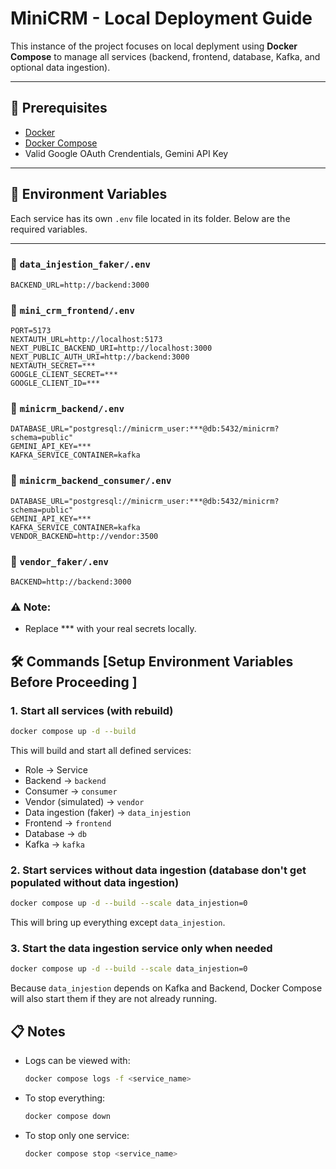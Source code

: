 # MiniCRM - Local Deployment Guide

This instance of the project focuses on local deplyment using **Docker Compose** to manage all services (backend, frontend, database, Kafka, and optional data ingestion).

---

## 🚀 Prerequisites
- [Docker](https://docs.docker.com/get-docker/)
- [Docker Compose](https://docs.docker.com/compose/)
- Valid Google OAuth Crendentials, Gemini API Key
---

## 🔑 Environment Variables

Each service has its own `.env` file located in its folder. Below are the required variables.

---

### 📂 `data_injestion_faker/.env`
```env
BACKEND_URL=http://backend:3000
```

### 📂 `mini_crm_frontend/.env`
```env
PORT=5173
NEXTAUTH_URL=http://localhost:5173
NEXT_PUBLIC_BACKEND_URI=http://localhost:3000
NEXT_PUBLIC_AUTH_URI=http://backend:3000
NEXTAUTH_SECRET=***
GOOGLE_CLIENT_SECRET=***
GOOGLE_CLIENT_ID=***
```

### 📂 `minicrm_backend/.env`
```env
DATABASE_URL="postgresql://minicrm_user:***@db:5432/minicrm?schema=public"
GEMINI_API_KEY=***
KAFKA_SERVICE_CONTAINER=kafka
```

### 📂 `minicrm_backend_consumer/.env`
```env
DATABASE_URL="postgresql://minicrm_user:***@db:5432/minicrm?schema=public"
GEMINI_API_KEY=***
KAFKA_SERVICE_CONTAINER=kafka
VENDOR_BACKEND=http://vendor:3500
```

### 📂 `vendor_faker/.env`
```env
BACKEND=http://backend:3000
```

### ⚠️ Note:

 - Replace *** with your real secrets locally.


## 🛠️ Commands [Setup Environment Variables Before Proceeding ]

### 1. Start **all services** (with rebuild)
```bash
docker compose up -d --build
```
This will build and start all defined services:
- Role -> Service
- Backend -> `backend`
- Consumer -> `consumer`
- Vendor (simulated) -> `vendor`
- Data ingestion (faker) -> `data_injestion`
- Frontend -> `frontend`
- Database -> `db`
- Kafka -> `kafka`

### 2. Start services without data ingestion (database don't get populated without data ingestion)
```bash
docker compose up -d --build --scale data_injestion=0
```
This will bring up everything except `data_injestion`.


### 3. Start the data ingestion service only when needed
```bash
docker compose up -d --build --scale data_injestion=0
```
Because `data_injestion` depends on Kafka and Backend, Docker Compose will also start them if they are not already running.


## 📋 Notes

- Logs can be viewed with:

    ```bash
    docker compose logs -f <service_name>
    ```    


- To stop everything:

    ```bash
    docker compose down
    ```

- To stop only one service:

    ```bash
    docker compose stop <service_name>
    ```
